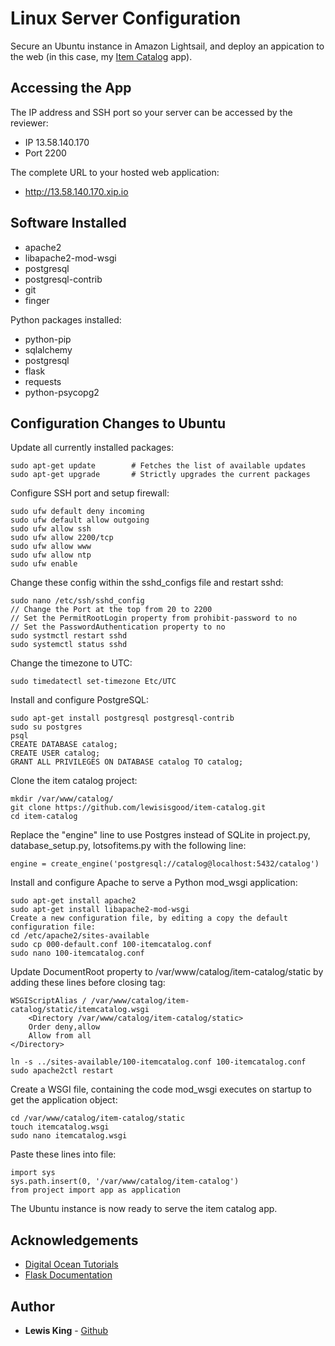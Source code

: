 # Linux Server Configuration
Secure an Ubuntu instance in Amazon Lightsail, and deploy an appication to the web (in this case, my [Item Catalog](https://github.com/lewisisgood/item-catalog) app).

## Accessing the App
The IP address and SSH port so your server can be accessed by the reviewer:
* IP 13.58.140.170
* Port 2200

The complete URL to your hosted web application:
* http://13.58.140.170.xip.io

## Software Installed
* apache2
* libapache2-mod-wsgi
* postgresql
* postgresql-contrib
* git
* finger

Python packages installed:
* python-pip
* sqlalchemy
* postgresql 
* flask
* requests
* python-psycopg2

## Configuration Changes to Ubuntu
Update all currently installed packages:
```
sudo apt-get update        # Fetches the list of available updates
sudo apt-get upgrade       # Strictly upgrades the current packages
```

Configure SSH port and setup firewall:
```
sudo ufw default deny incoming
sudo ufw default allow outgoing
sudo ufw allow ssh
sudo ufw allow 2200/tcp
sudo ufw allow www
sudo ufw allow ntp
sudo ufw enable
```

Change these config within the sshd_configs file and restart sshd:

```
sudo nano /etc/ssh/sshd_config
// Change the Port at the top from 20 to 2200
// Set the PermitRootLogin property from prohibit-password to no
// Set the PasswordAuthentication property to no
sudo systmctl restart sshd
sudo systemctl status sshd
```

Change the timezone to UTC:
```
sudo timedatectl set-timezone Etc/UTC
```

Install and configure PostgreSQL:
```
sudo apt-get install postgresql postgresql-contrib
sudo su postgres
psql
CREATE DATABASE catalog;
CREATE USER catalog;
GRANT ALL PRIVILEGES ON DATABASE catalog TO catalog;
```

Clone the item catalog project:
```
mkdir /var/www/catalog/
git clone https://github.com/lewisisgood/item-catalog.git
cd item-catalog
```

Replace the "engine" line to use Postgres instead of SQLite in project.py, database_setup.py, lotsofitems.py with the following line:
```
engine = create_engine('postgresql://catalog@localhost:5432/catalog')
```

Install and configure Apache to serve a Python mod_wsgi application:
```
sudo apt-get install apache2
sudo apt-get install libapache2-mod-wsgi
Create a new configuration file, by editing a copy the default configuration file:
cd /etc/apache2/sites-available
sudo cp 000-default.conf 100-itemcatalog.conf
sudo nano 100-itemcatalog.conf
```

Update DocumentRoot property to /var/www/catalog/item-catalog/static by adding these lines before </VirtualHost> closing tag:
```
WSGIScriptAlias / /var/www/catalog/item-catalog/static/itemcatalog.wsgi
	<Directory /var/www/catalog/item-catalog/static>
	Order deny,allow
	Allow from all
</Directory>
```
```
ln -s ../sites-available/100-itemcatalog.conf 100-itemcatalog.conf        
sudo apache2ctl restart
```

Create a WSGI file, containing the code mod_wsgi executes on startup to get the application object:
```
cd /var/www/catalog/item-catalog/static
touch itemcatalog.wsgi
sudo nano itemcatalog.wsgi
```
Paste these lines into file:
```
import sys
sys.path.insert(0, '/var/www/catalog/item-catalog')
from project import app as application
```

The Ubuntu instance is now ready to serve the item catalog app.


## Acknowledgements
* [Digital Ocean Tutorials](https://www.digitalocean.com/community/tutorials/)
* [Flask Documentation](http://flask.pocoo.org/docs/1.0/deploying/mod_wsgi/)

## Author
* **Lewis King** - [Github](https://github.com/lewisisgood)
